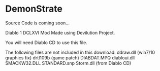 # DemonStrate
Source Code is coming soon...

Diablo 1 DCLXVI Mod Made using Devilution Project.

You will need Diablo CD to use this file.

The following files are not included in this download:
ddraw.dll (win7/10 graphics fix)
drtl109b (game patch)
DIABDAT.MPQ
diabloui.dll
SMACKW32.DLL
STANDARD.snp
Storm.dll (from Diablo CD)
